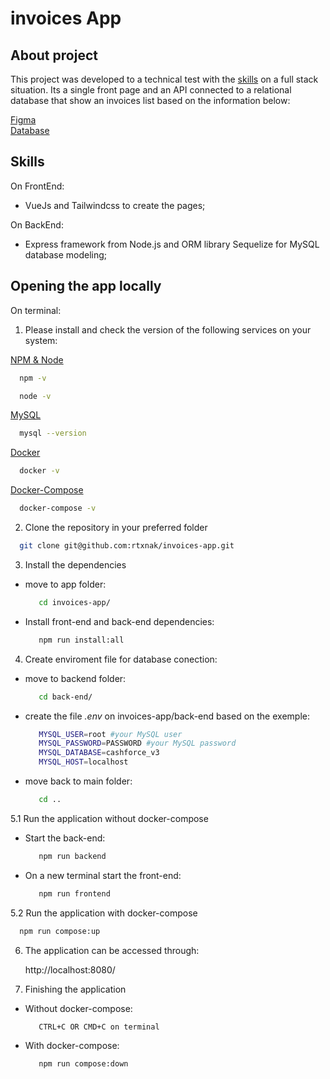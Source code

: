 # invoices App
## About project
This project was developed to a technical test with the [skills](#skills) on a full stack situation. Its a single front page and an API connected to a relational database that show an invoices list based on the information below:

[Figma](https://www.figma.com/proto/NY1fe6PAZ6DKeD9eOzyrju/Teste-Cashfroce)<br>
[Database](https://gist.githubusercontent.com/Allan96/a3538e88600559587155a01b0330124e/raw/c7ad85e464dca320fbf54b5e84fb1dd79a888511/teste.sql)

## Skills 
On FrontEnd:
 - VueJs and Tailwindcss to create the pages;

On BackEnd:
 - Express framework from Node.js and ORM library Sequelize for MySQL database modeling;

## Opening the app locally

On terminal:

1. Please install and check the version of the following services on your system:

[NPM & Node](https://docs.npmjs.com/downloading-and-installing-node-js-and-npm)
```bash
  npm -v
```
```bash
  node -v
```
[MySQL](https://dev.mysql.com/doc/refman/8.0/en/installing.html)
```bash
  mysql --version
```
[Docker](https://docs.docker.com/get-docker/)
```bash
  docker -v
```
[Docker-Compose](https://docs.docker.com/compose/install/)
```bash
  docker-compose -v
```
2. Clone the repository in your preferred folder
```bash
  git clone git@github.com:rtxnak/invoices-app.git
```
3. Install the dependencies
  * move to app folder:
    ```bash
       cd invoices-app/
    ```
  * Install front-end and back-end dependencies:
    ```bash
       npm run install:all
    ```
4. Create enviroment file for database conection:
  * move to backend folder:
    ```bash
       cd back-end/
    ```
  * create the file _.env_ on invoices-app/back-end based on the exemple:
    ```bash
       MYSQL_USER=root #your MySQL user
       MYSQL_PASSWORD=PASSWORD #your MySQL password
       MYSQL_DATABASE=cashforce_v3
       MYSQL_HOST=localhost
    ```
  * move back to main folder:
    ```bash
       cd ..
    ```
5.1 Run the application without docker-compose
  * Start the back-end:
    ```bash
       npm run backend
    ```
  * On a new terminal start the front-end:
    ```bash
       npm run frontend
    ```
5.2 Run the application with docker-compose
```bash
  npm run compose:up
```

6. The application can be accessed through:

    http://localhost:8080/
    
7. Finishing the application
  * Without docker-compose:
      ```bash
         CTRL+C OR CMD+C on terminal
    ```
    
  * With docker-compose:
    ```bash
       npm run compose:down
    ```
